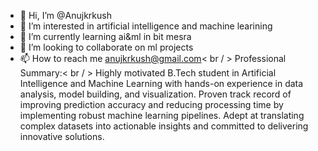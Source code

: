 - 👋 Hi, I’m @Anujkrkush
- 👀 I’m interested in artificial intelligence and machine learining
- 🌱 I’m currently learning ai&ml in bit mesra
- 💞️ I’m looking to collaborate on ml projects
- 📫 How to reach me anujkrkush@gmail.com< br / >
Professional Summary:< br / >
Highly motivated B.Tech student in Artificial Intelligence and Machine Learning with hands-on experience in data
analysis, model building, and visualization. Proven track record of improving prediction accuracy and reducing
processing time by implementing robust machine learning pipelines. Adept at translating complex datasets into
actionable insights and committed to delivering innovative solutions.

